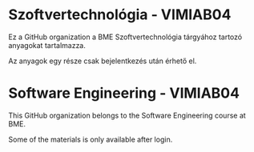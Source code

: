 # Szoftvertechnológia - VIMIAB04

Ez a GitHub organization a BME Szoftvertechnológia tárgyához tartozó anyagokat tartalmazza.

Az anyagok egy része csak bejelentkezés után érhető el.

# Software Engineering - VIMIAB04

This GitHub organization belongs to the Software Engineering course at BME.

Some of the materials is only available after login.
